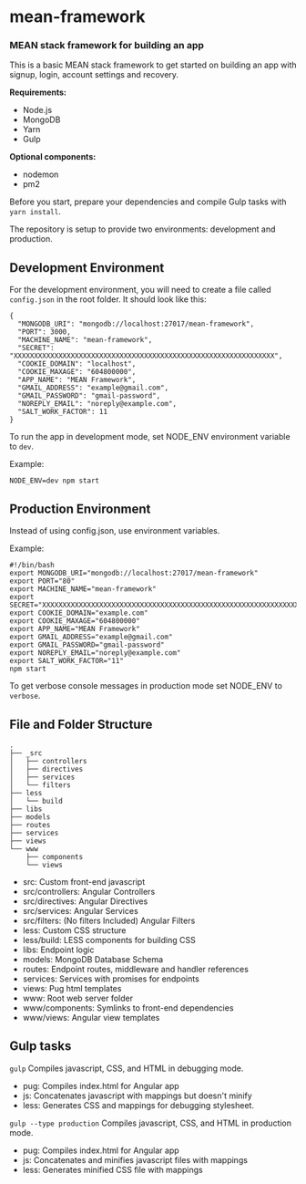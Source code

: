 # mean-framework
### MEAN stack framework for building an app

This is a basic MEAN stack framework to get started on building an app with signup, login, account settings and recovery.

**Requirements:**

* Node.js
* MongoDB
* Yarn
* Gulp

**Optional components:**

* nodemon
* pm2

Before you start, prepare your dependencies and compile Gulp tasks with `yarn install`.

The repository is setup to provide two environments: development and production.

## Development Environment

For the development environment, you will need to create a file called `config.json` in the root folder. It should look like this:

```
{
  "MONGODB_URI": "mongodb://localhost:27017/mean-framework",
  "PORT": 3000,
  "MACHINE_NAME": "mean-framework",
  "SECRET": "XXXXXXXXXXXXXXXXXXXXXXXXXXXXXXXXXXXXXXXXXXXXXXXXXXXXXXXXXXXXXXXX",
  "COOKIE_DOMAIN": "localhost",
  "COOKIE_MAXAGE": "604800000",
  "APP_NAME": "MEAN Framework",
  "GMAIL_ADDRESS": "example@gmail.com",
  "GMAIL_PASSWORD": "gmail-password",
  "NOREPLY_EMAIL": "noreply@example.com",
  "SALT_WORK_FACTOR": 11
}
```

To run the app in development mode, set NODE_ENV environment variable to `dev`.

Example:

`NODE_ENV=dev npm start`

## Production Environment

Instead of using config.json, use environment variables.

Example:

```
#!/bin/bash
export MONGODB_URI="mongodb://localhost:27017/mean-framework"
export PORT="80"
export MACHINE_NAME="mean-framework"
export SECRET="XXXXXXXXXXXXXXXXXXXXXXXXXXXXXXXXXXXXXXXXXXXXXXXXXXXXXXXXXXXXXXXX"
export COOKIE_DOMAIN="example.com"
export COOKIE_MAXAGE="604800000"
export APP_NAME="MEAN Framework"
export GMAIL_ADDRESS="example@gmail.com"
export GMAIL_PASSWORD="gmail-password"
export NOREPLY_EMAIL="noreply@example.com"
export SALT_WORK_FACTOR="11"
npm start
```

To get verbose console messages in production mode set NODE_ENV to `verbose`.

## File and Folder Structure

```
.
├── _src
│   ├── controllers
│   ├── directives
│   ├── services
│   └── filters
├── less
│   └── build
├── libs
├── models
├── routes
├── services
├── views
└── www
    ├── components
    └── views
```
* src: Custom front-end javascript
* src/controllers: Angular Controllers
* src/directives: Angular Directives
* src/services: Angular Services
* src/filters: (No filters Included) Angular Filters
* less: Custom CSS structure
* less/build: LESS components for building CSS
* libs: Endpoint logic
* models: MongoDB Database Schema
* routes: Endpoint routes, middleware and handler references
* services: Services with promises for endpoints
* views: Pug html templates
* www: Root web server folder
* www/components: Symlinks to front-end dependencies
* www/views: Angular view templates

## Gulp tasks

`gulp` Compiles javascript, CSS, and HTML in debugging mode.
* pug: Compiles index.html for Angular app
* js: Concatenates javascript with mappings but doesn't minify
* less: Generates CSS and mappings for debugging stylesheet.

`gulp --type production` Compiles javascript, CSS, and HTML in production mode.
* pug: Compiles index.html for Angular app
* js: Concatenates and minifies javascript files with mappings
* less: Generates minified CSS file with mappings
